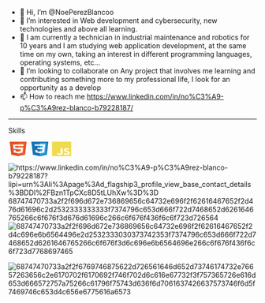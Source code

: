 - 👋 Hi, I’m @NoePerezBlancoo
- 👀 I’m interested in Web development and cybersecurity, new technologies and above all learning.
- 🌱 I am currently a technician in industrial maintenance and robotics for 10 years and I am studying web application development, at the same time on my own, taking an interest in different programming languages, operating systems, etc...
- 💞️ I’m looking to collaborate on Any project that involves me learning and contributing something more to my professional life, I look for an opportunity as a develop
- 📫 How to reach me https://www.linkedin.com/in/no%C3%A9-p%C3%A9rez-blanco-b79228187/
----------------------------------------------------------------------------------------------------------------------------------------

Skills

<img align="center" alt="HTML" height="30" width="40" src="https://raw.githubusercontent.com/devicons/devicon/master/icons/html5/html5-original.svg" style="max-width: 100%;"> <img align="center" alt="CSS" height="30" width="40" src="https://raw.githubusercontent.com/devicons/devicon/master/icons/css3/css3-original.svg" style="max-width: 100%;"> <img align="center" alt="JS" height="30" width="40" src="https://raw.githubusercontent.com/devicons/devicon/master/icons/javascript/javascript-plain.svg" style="max-width: 100%;">



![https://www.linkedin.com/in/no%C3%A9-p%C3%A9rez-blanco-b79228187?lipi=urn%3Ali%3Apage%3Ad_flagship3_profile_view_base_contact_details%3BDDI%2FBzn1TpCXc8D5tLUhXw%3D%3D 68747470733a2f2f696d672e736869656c64732e696f2f62616467652f2d476d61696c2d2532333333333f7374796c653d666f722d7468652d6261646765266c6f676f3d676d61696c266c6f676f436f6c6f723d726564](https://github.com/NoePerezBlancoo/NoePerezBlancoo/assets/115077773/80884e13-7a22-4fc6-b34e-f5c730d58bf7)  ![68747470733a2f2f696d672e736869656c64732e696f2f62616467652f2d4c696e6b6564496e2d2532333030373742353f7374796c653d666f722d7468652d6261646765266c6f676f3d6c696e6b6564696e266c6f676f436f6c6f723d7768697465](https://github.com/NoePerezBlancoo/NoePerezBlancoo/assets/115077773/bb9b3805-48a0-4c27-8839-d6c13b94ddf8)

![68747470733a2f2f6769746875622d726561646d652d73746174732e76657263656c2e6170702f6170692f746f702d6c616e67732f3f757365726e616d653d666572757a75266c61796f75743d636f6d7061637426637573746f6d5f7469746c653d4c656e6775616a6573](https://github.com/NoePerezBlancoo/NoePerezBlancoo/assets/115077773/029c7f9f-c166-47bc-b64b-cf4e359af127)



<!---
NoePerezBlancoo/NoePerezBlancoo is a ✨ special ✨ repository because its `README.md` (this file) appears on your GitHub profile.
You can click the Preview link to take a look at your changes.
--->
